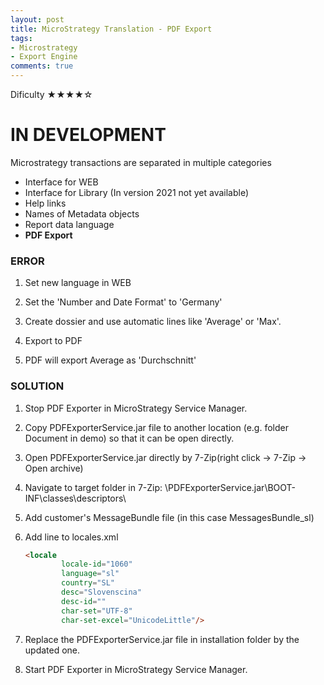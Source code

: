 ```yaml
---
layout: post
title: MicroStrategy Translation - PDF Export
tags:
- Microstrategy
- Export Engine
comments: true
---
```

Dificulty ★★★★☆

# IN DEVELOPMENT

Microstrategy transactions are separated in multiple categories
- Interface for WEB 
- Interface for Library (In version 2021 not yet available)
- Help links 
- Names of Metadata objects
- Report data language
- **PDF Export**

### ERROR
1. Set new language in WEB 

2. Set the 'Number and Date Format' to 'Germany'

3. Create dossier and use automatic lines like 'Average' or 'Max'.

4. Export to PDF

5. PDF will export Average as 'Durchschnitt'


### SOLUTION
1. Stop PDF Exporter in MicroStrategy Service Manager.

2. Copy PDFExporterService.jar file to another location (e.g. folder Document in demo) so that it can be open directly.

3. Open PDFExporterService.jar directly by 7-Zip(right click -> 7-Zip -> Open archive)

4. Navigate to target folder in 7-Zip: \PDFExporterService.jar\BOOT-INF\classes\descriptors\

5. Add customer's MessageBundle file (in this case MessagesBundle_sl) 

6. Add line to locales.xml 

    ```html
    <locale 
            locale-id="1060" 
            language="sl" 
            country="SL" 
            desc="Slovenscina" 
            desc-id="" 
            char-set="UTF-8" 
            char-set-excel="UnicodeLittle"/>
    ```

7. Replace the PDFExporterService.jar file in installation folder by the updated one.

8. Start PDF Exporter in MicroStrategy Service Manager.



